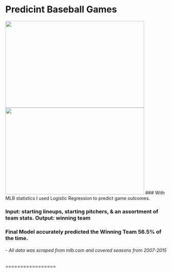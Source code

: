 # Predicint Baseball Games
<img src="https://s3.amazonaws.com/static-assets.generalassemb.ly/logos/generalassembly-open-graph.png" width="432" height="270" />
<img src="http://3.bp.blogspot.com/-XMsysEbA0lk/VbNVtfU5ViI/AAAAAAAAFng/ktxVtWwA_Lw/s1600/1280px-Major_League_Baseball.svg.png" width="432" height="270" />
### With MLB statistics I used Logistic Regression to predict game outcomes.

### Input: starting lineups, starting pitchers, & an assortment of team stats. Output: winning team

### Final Model accurately predicted the Winning Team 56.5% of the time.

###### - All data was scraped from mlb.com and covered seasons from *2007-2015*
=================
